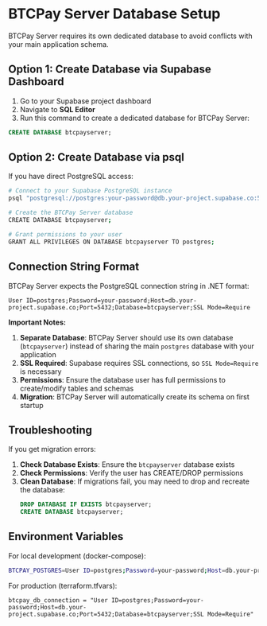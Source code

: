 # BTCPay Server Database Setup

BTCPay Server requires its own dedicated database to avoid conflicts with your main application schema.

## Option 1: Create Database via Supabase Dashboard

1. Go to your Supabase project dashboard
2. Navigate to **SQL Editor**
3. Run this command to create a dedicated database for BTCPay Server:

```sql
CREATE DATABASE btcpayserver;
```

## Option 2: Create Database via psql

If you have direct PostgreSQL access:

```bash
# Connect to your Supabase PostgreSQL instance
psql "postgresql://postgres:your-password@db.your-project.supabase.co:5432/postgres"

# Create the BTCPay Server database
CREATE DATABASE btcpayserver;

# Grant permissions to your user
GRANT ALL PRIVILEGES ON DATABASE btcpayserver TO postgres;
```

## Connection String Format

BTCPay Server expects the PostgreSQL connection string in .NET format:

```
User ID=postgres;Password=your-password;Host=db.your-project.supabase.co;Port=5432;Database=btcpayserver;SSL Mode=Require
```

**Important Notes:**

1. **Separate Database**: BTCPay Server should use its own database (`btcpayserver`) instead of sharing the main `postgres` database with your application
2. **SSL Required**: Supabase requires SSL connections, so `SSL Mode=Require` is necessary
3. **Permissions**: Ensure the database user has full permissions to create/modify tables and schemas
4. **Migration**: BTCPay Server will automatically create its schema on first startup

## Troubleshooting

If you get migration errors:

1. **Check Database Exists**: Ensure the `btcpayserver` database exists
2. **Check Permissions**: Verify the user has CREATE/DROP permissions
3. **Clean Database**: If migrations fail, you may need to drop and recreate the database:
   ```sql
   DROP DATABASE IF EXISTS btcpayserver;
   CREATE DATABASE btcpayserver;
   ```

## Environment Variables

For local development (docker-compose):
```bash
BTCPAY_POSTGRES=User ID=postgres;Password=your-password;Host=db.your-project.supabase.co;Port=5432;Database=btcpayserver;SSL Mode=Require
```

For production (terraform.tfvars):
```hcl
btcpay_db_connection = "User ID=postgres;Password=your-password;Host=db.your-project.supabase.co;Port=5432;Database=btcpayserver;SSL Mode=Require"
```
